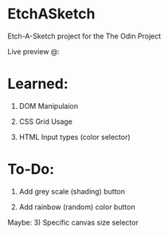 # EtchASketch
Etch-A-Sketch project for the The Odin Project


Live preview @: 

Learned:
========
1) DOM Manipulaion

2) CSS Grid Usage

3) HTML Input types (color selector)

To-Do:
======
1) Add grey scale (shading) button

2) Add rainbow (random) color button

Maybe: 3) Specific canvas size selector
